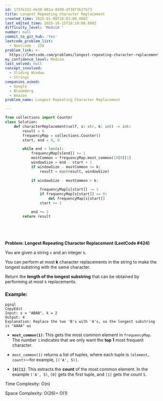 ```yaml
---
id: 1757e332-de10-801a-93d0-df38f3b3fb73
title: Longest Repeating Character Replacement
created_time: 2025-01-08T18:03:00.000Z
last_edited_time: 2025-10-15T18:10:00.000Z
difficulty_level: 'Meduim '
number: null
commit_to_git_hub: 'Yes'
leetcode_problem_list:
  - Neetcode - 150
problem_link: >-
  https://leetcode.com/problems/longest-repeating-character-replacement/description/
my_confidence_level: Meduim
last_solved: null
concept_involved:
  - Sliding Window
  - Strings
companies_asked:
  - Google
  - Bloomberg
  - Amazon
problem_name: Longest Repeating Character Replacement

---
```


```python
from collections import Counter
class Solution:
    def characterReplacement(self, s: str, k: int) -> int:
        result = 0 
        frequencyMap = collections.Counter()
        start, end = 0, 0

        while end < len(s): 
            frequencyMap[s[end]] += 1 
            mostCommon = frequencyMap.most_common(1)[0][1]
            windowSize = end - start + 1
            if windowSize - mostCommon <= k: 
                result = max(result, windowSize)
            
            if windowSize - mostCommon > k: 
                
                frequencyMap[s[start]] -= 1
                if frequencyMap[s[start]] == 0: 
                    del frequencyMap[s[start]]
                start += 1

            end += 1
        return result
        


        
```

**Problem: Longest Repeating Character Replacement (LeetCode #424)**

You are given a string `s` and an integer `k`.

You can perform at most **k** character replacements in the string to make the longest substring with the same character.

Return the **length of the longest substring** that can be obtained by performing at most `k` replacements.

### Example:

```plain text
pgsql
CopyEdit
Input: s = "ABAB", k = 2
Output: 4
Explanation: Replace the two 'B's with 'A's, so the longest substring is "AAAA" wi

```

*   **`most_common(1)`**: This gets the most common element in `frequencyMap`. The number `1` indicates that we only want the **top 1** most frequent character.

*   `most_common(1)` returns a list of tuples, where each tuple is `(element, count)`—for example, `[('A', 5)]`.

*   **`[0][1]`**: This extracts the **count** of the most common element. In the example `('A', 5)`, `[0]` gets the first tuple, and `[1]` gets the count `5`.

Time Complexity: O(n)

Space Complexity: O(26)= O(1)
